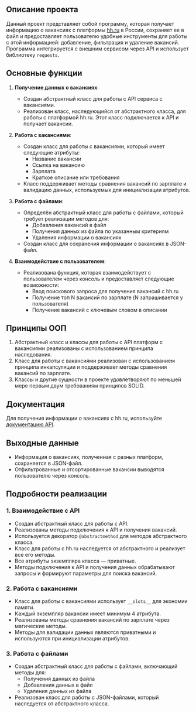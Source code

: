 ## Описание проекта

Данный проект представляет собой программу, которая получает информацию о вакансиях с платформы [hh.ru](https://hh.ru) в России, сохраняет ее в файл и предоставляет пользователю удобные инструменты для работы с этой информацией: добавление, фильтрация и удаление вакансий. Программа интегрируется с внешним сервисом через API и использует библиотеку `requests`.

## Основные функции

1. **Получение данных о вакансиях**:
   - Создан абстрактный класс для работы с API сервиса с вакансиями.
   - Реализован класс, наследующийся от абстрактного класса, для работы с платформой hh.ru. Этот класс подключается к API и получает вакансии.

2. **Работа с вакансиями**:
   - Создан класс для работы с вакансиями, который имеет следующие атрибуты:
     - Название вакансии
     - Ссылка на вакансию
     - Зарплата
     - Краткое описание или требования
   - Класс поддерживает методы сравнения вакансий по зарплате и валидацию данных, используемых для инициализации атрибутов.

3. **Работа с файлами**:
   - Определён абстрактный класс для работы с файлами, который требует реализации методов для:
     - Добавления вакансий в файл
     - Получения данных из файла по указанным критериям
     - Удаления информации о вакансиях
   - Создан класс для сохранения информации о вакансиях в JSON-файл.

4. **Взаимодействие с пользователем**:
   - Реализована функция, которая взаимодействует с пользователем через консоль и предоставляет следующие возможности:
     - Ввод поискового запроса для получения вакансий с hh.ru
     - Получение топ N вакансий по зарплате (N запрашивается у пользователя)
     - Получение вакансий с ключевым словом в описании

## Принципы ООП

1. Абстрактный класс и классы для работы с API платформ с вакансиями реализованы с использованием принципа наследования.
2. Класс для работы с вакансиями реализован с использованием принципа инкапсуляции и поддерживает методы сравнения вакансий по зарплате.
3. Классы и другие сущности в проекте удовлетворяют по меньшей мере первым двум требованиям принципов SOLID.

## Документация

Для получения информации о вакансиях с hh.ru, используйте [документацию API](https://github.com/hhru/api/).

## Выходные данные

- Информация о вакансиях, полученная с разных платформ, сохраняется в JSON-файл.
- Отфильтрованные и отсортированные вакансии выводятся пользователю через консоль.

## Подробности реализации

### 1. Взаимодействие с API

- Создан абстрактный класс для работы с API.
- Реализованы методы подключения к API и получения вакансий.
- Используется декоратор `@abstractmethod` для методов абстрактного класса.
- Класс для работы с hh.ru наследуется от абстрактного и реализует все его методы.
- Все атрибуты экземпляра класса — приватные.
- Методы подключения к API и получения данных обрабатывают запросы и формируют параметры для поиска вакансий.

### 2. Работа с вакансиями

- Класс для работы с вакансиями использует `__slots__` для экономии памяти.
- Каждый экземпляр вакансии имеет минимум 4 атрибута.
- Реализованы методы сравнения вакансий по зарплате через магические методы.
- Методы для валидации данных являются приватными и используются при инициализации атрибутов.

### 3. Работа с файлами

- Создан абстрактный класс для работы с файлами, включающий методы для:
  - Получения данных из файла
  - Добавления данных в файл
  - Удаления данных из файла
- Реализован класс для работы с JSON-файлами, который наследуется от абстрактного класса.

